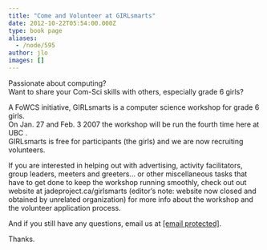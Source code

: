 ```yaml
---
title: "Come and Volunteer at GIRLsmarts"
date: 2012-10-22T05:54:00.000Z
type: book page
aliases:
  - /node/595
author: jlo
images: []
---
```


<div class="field field-name-body field-type-text-with-summary field-label-hidden"><div class="field-items"><div class="field-item even"><p>Passionate about computing?<br>
Want to share your Com-Sci skills with others, especially grade 6 girls?</p>
<p>A FoWCS initiative, GIRLsmarts is a computer science workshop for grade 6 girls.<br>
On Jan. 27 and Feb. 3 2007 the workshop will be run the fourth time here at UBC .<br>
GIRLsmarts is free for participants (the girls) and we are now recruiting volunteers.</p>
<p>If you are interested in helping out with advertising, activity facilitators, group leaders, meeters and greeters... or other miscellaneous tasks that have to get done to keep the workshop running smoothly, check out out website at jadeproject.ca/girlsmarts (editor&#x2019;s note: website now closed and obtained by unrelated organization) for more info about the workshop and the volunteer application process.</p>
<p>And if you still have any questions, email us at <a href="/cdn-cgi/l/email-protection#a3c4cad1cfd0cec2d1d7d0e3c4cec2cacf8dc0ccce"><span class="__cf_email__" data-cfemail="e2858b908e918f83909691a2858f838b8ecc818d8f">[email&#xA0;protected]</span></a>.</p>
<p>Thanks.</p>
</div></div></div>    <footer>
          </footer>